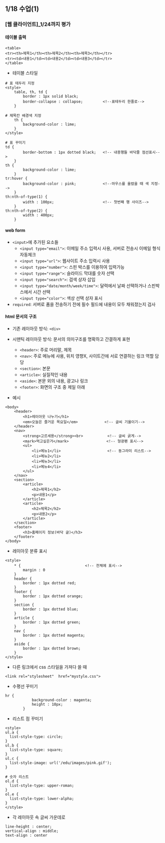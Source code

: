 ## 1/18 수업(1)

### [웹 클라이언트]_1/24까지 평가

#### 테이블 출력

```
<table>
<tr><th>제목1</th><th>제목2</th><th>제목3</th></tr>
<tr><td>내용1</td><td>내용2</td><td>내용3</td></tr>
</table>
```

* 테이블 스타일

```
# 표 테두리 지정
<style>
	table, th, td {
		border : 1px solid black;
		border-collapse : collapse;			<!--표테두리 한줄로-->
	}

# 제목칸 배경색 지정
	th {
		background-color : lime;
	}
</style>
```

```
# 표 꾸미기
td {
		border-bottom : 1px dotted black;	<!-- 내용행들 바닥줄 점선표시-->
	}
th {
		background-color : lime;
	}
tr:hover {
		background-color : pink;			<!--마우스를 올렸을 때 색 지정-->
	}
th:nth-of-type(1) {
		width : 100px;						<!-- 첫번째 행 사이즈-->
	}
th:nth-of-type(2) {
		width : 400px;
	}
```



#### web form

* `<input>`에 추가된 요소들
  * `<input type="email">`: 이메일 주소 입력시 사용, 서버로 전송시 이메일 형식 자동체크
  * `<input type="url">`: 웹사이트 주소 입력시 사용
  * `<input type="number">`: 스핀 박스를 이용하여 입력가능
  * `<input type="range">`: 슬라이드 막대를 숫자 선택
  * `<input type="search">`: 검색 상자 삽입
  * `<input type="date/month/week/time">`: 달력에서 날짜 선택하거나 스핀박스에서 시간 선택
  * `<input type="color">`: 색상 선택 상자 표시
* `required`: 서버로 폼을 전송하기 전에 필수 필드에 내용이 모두 채워졌는지 검사





#### html 문서의 구조

* 기존 레이아웃 방식: `<div>`
* 시맨틱 레이아웃 방식: 문서의 의미구조를 명확하고 간결하게 표현
  * `<header>`: 주로 머리말, 제목
  * `<nav>`: 주로 메뉴에 사용, 위치 영향X, 사이트간에 서로 연결하는 링크 역할 담당 
  * `<section>`: 본문
  * `<article>`: 실질적인 내용
  * `<aside>`: 본문 외의 내용, 광고나 링크
  * `<footer>`: 화면의 구조 중 제일 아래



* 예시

```
<body>
	<header>
		<h1>레이아웃 나누기</h1>
		<em>오늘은 즐거운 목요일</em>			<!-- 글씨 기울이기-->
	</header>
	<nav>
		<strong>고르세용</strong><br>			<!-- 글씨 굵게-->
		<mark>먹고싶은거</mark>                 <!-- 형광펜 표시-->
		<ul>
			<li>메뉴1</li>					 <!-- 동그라미 리스트-->
			<li>메뉴2</li>
			<li>메뉴3</li>
			<li>메뉴4</li>
		</ul>
	</nav>
	<section>
		<article>
			<h2>제목1</h2>
			<p>내용1</p>
		</article>
		<article>
			<h2>제목2</h2>
			<p>내용2</p>
		</article>
	</section>
	<footer>
		<h3>홈페이지 정보(바닥 글)</h3>
	</footer>
</body>
```

* 레이아웃 분류 표시

```
<style>
	* {								<!-- 전체에 표시-->
		margin : 0
	}
	header {
		border : 1px dotted red;
	}
	footer {
		border : 1px dotted orange;
	}
	section {
		border : 1px dotted blue;		
	}
	article {
		border : 1px dotted green;
	}
	nav {
		border : 1px dotted magenta;
	}
	aside {
		border : 1px dotted brown;
	}
</style>
```



* 다른 링크에서 css 스타일을 가져다 쓸 때

```
<link rel="stylesheet"  href="mystyle.css">
```



* 수평선 꾸미기

```
hr {
            background-color : magenta;
            height : 10px;
        }
```



* 리스트 점 꾸미기

```
<style>
ul.a {
  list-style-type: circle;
}
ul.b {
  list-style-type: square;
}
ul.c {
  list-style-image: url('/edu/images/pink.gif');
}

# 숫자 리스트
ol.d {			
  list-style-type: upper-roman;
}
ol.e {
  list-style-type: lower-alpha;
}
</style>
```



* 각 레이아웃 속 글씨 가운데로

```
line-height : center;
vertical-align : middle;
text-align : center
```

